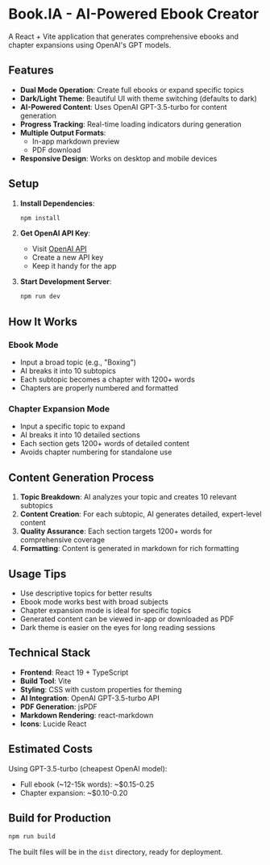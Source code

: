 # Book.IA - AI-Powered Ebook Creator

A React + Vite application that generates comprehensive ebooks and chapter expansions using OpenAI's GPT models.

## Features

- **Dual Mode Operation**: Create full ebooks or expand specific topics
- **Dark/Light Theme**: Beautiful UI with theme switching (defaults to dark)
- **AI-Powered Content**: Uses OpenAI GPT-3.5-turbo for content generation
- **Progress Tracking**: Real-time loading indicators during generation
- **Multiple Output Formats**: 
  - In-app markdown preview
  - PDF download
- **Responsive Design**: Works on desktop and mobile devices

## Setup

1. **Install Dependencies**:
   ```bash
   npm install
   ```

2. **Get OpenAI API Key**:
   - Visit [OpenAI API](https://platform.openai.com/api-keys)
   - Create a new API key
   - Keep it handy for the app

3. **Start Development Server**:
   ```bash
   npm run dev
   ```

## How It Works

### Ebook Mode
- Input a broad topic (e.g., "Boxing")
- AI breaks it into 10 subtopics
- Each subtopic becomes a chapter with 1200+ words
- Chapters are properly numbered and formatted

### Chapter Expansion Mode
- Input a specific topic to expand
- AI breaks it into 10 detailed sections
- Each section gets 1200+ words of detailed content
- Avoids chapter numbering for standalone use

## Content Generation Process

1. **Topic Breakdown**: AI analyzes your topic and creates 10 relevant subtopics
2. **Content Creation**: For each subtopic, AI generates detailed, expert-level content
3. **Quality Assurance**: Each section targets 1200+ words for comprehensive coverage
4. **Formatting**: Content is generated in markdown for rich formatting

## Usage Tips

- Use descriptive topics for better results
- Ebook mode works best with broad subjects
- Chapter expansion mode is ideal for specific topics
- Generated content can be viewed in-app or downloaded as PDF
- Dark theme is easier on the eyes for long reading sessions

## Technical Stack

- **Frontend**: React 19 + TypeScript
- **Build Tool**: Vite
- **Styling**: CSS with custom properties for theming
- **AI Integration**: OpenAI GPT-3.5-turbo API
- **PDF Generation**: jsPDF
- **Markdown Rendering**: react-markdown
- **Icons**: Lucide React

## Estimated Costs

Using GPT-3.5-turbo (cheapest OpenAI model):
- Full ebook (~12-15k words): ~$0.15-0.25
- Chapter expansion: ~$0.10-0.20

## Build for Production

```bash
npm run build
```

The built files will be in the `dist` directory, ready for deployment.
